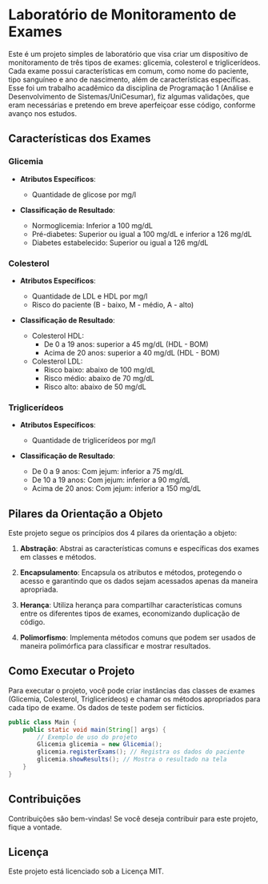# Laboratório de Monitoramento de Exames

Este é um projeto simples de laboratório que visa criar um dispositivo de monitoramento de três tipos de exames: glicemia, colesterol e triglicerídeos. Cada exame possui características em comum, como nome do paciente, tipo sanguíneo e ano de nascimento, além de características específicas. Esse foi um trabalho acadêmico da disciplina de Programação 1 (Análise e Desenvolvimento de Sistemas/UniCesumar), fiz algumas validações, que eram necessárias e pretendo em breve aperfeiçoar esse código, conforme avanço nos estudos.

## Características dos Exames

### Glicemia

- **Atributos Específicos**:
  - Quantidade de glicose por mg/l

- **Classificação de Resultado**:
  - Normoglicemia: Inferior a 100 mg/dL
  - Pré-diabetes: Superior ou igual a 100 mg/dL e inferior a 126 mg/dL
  - Diabetes estabelecido: Superior ou igual a 126 mg/dL

### Colesterol

- **Atributos Específicos**:
  - Quantidade de LDL e HDL por mg/l
  - Risco do paciente (B - baixo, M - médio, A - alto)

- **Classificação de Resultado**:
  - Colesterol HDL:
    - De 0 a 19 anos: superior a 45 mg/dL (HDL - BOM)
    - Acima de 20 anos: superior a 40 mg/dL (HDL - BOM)
  - Colesterol LDL:
    - Risco baixo: abaixo de 100 mg/dL
    - Risco médio: abaixo de 70 mg/dL
    - Risco alto: abaixo de 50 mg/dL

### Triglicerídeos

- **Atributos Específicos**:
  - Quantidade de triglicerídeos por mg/l

- **Classificação de Resultado**:
  - De 0 a 9 anos: Com jejum: inferior a 75 mg/dL
  - De 10 a 19 anos: Com jejum: inferior a 90 mg/dL
  - Acima de 20 anos: Com jejum: inferior a 150 mg/dL

## Pilares da Orientação a Objeto

Este projeto segue os princípios dos 4 pilares da orientação a objeto:

1. **Abstração**: Abstrai as características comuns e específicas dos exames em classes e métodos.

2. **Encapsulamento**: Encapsula os atributos e métodos, protegendo o acesso e garantindo que os dados sejam acessados apenas da maneira apropriada.

3. **Herança**: Utiliza herança para compartilhar características comuns entre os diferentes tipos de exames, economizando duplicação de código.

4. **Polimorfismo**: Implementa métodos comuns que podem ser usados de maneira polimórfica para classificar e mostrar resultados.

## Como Executar o Projeto

Para executar o projeto, você pode criar instâncias das classes de exames (Glicemia, Colesterol, Triglicerídeos) e chamar os métodos apropriados para cada tipo de exame. Os dados de teste podem ser fictícios.

```java
public class Main {
    public static void main(String[] args) {
        // Exemplo de uso do projeto
        Glicemia glicemia = new Glicemia();
        glicemia.registerExams(); // Registra os dados do paciente
        glicemia.showResults(); // Mostra o resultado na tela
    }
}
```

## Contribuições

Contribuições são bem-vindas! Se você deseja contribuir para este projeto, fique a vontade.

## Licença

Este projeto está licenciado sob a Licença MIT.

